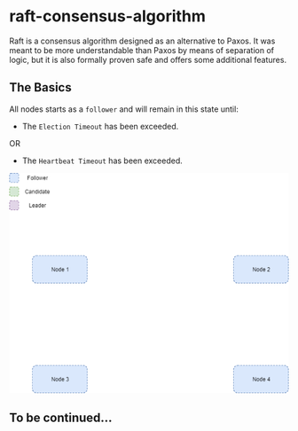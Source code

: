 # raft-consensus-algorithm

Raft is a consensus algorithm designed as an alternative to Paxos. It was meant to be more understandable than Paxos by means of separation of logic, but it is also formally proven safe and offers some additional features.

## The Basics

All nodes starts as a `follower` and will remain in this state until:

* The `Election Timeout` has been exceeded.

OR 

* The `Heartbeat Timeout` has been exceeded.

![](https://github.com/barend-erasmus/raft-consensus-algorithm/raw/master/images/raft-consensus-algorithm-1.png)

## To be continued...
